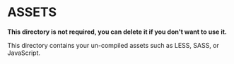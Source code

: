 # ASSETS

**This directory is not required, you can delete it if you don't want to use it.**

This directory contains your un-compiled assets such as LESS, SASS, or JavaScript.